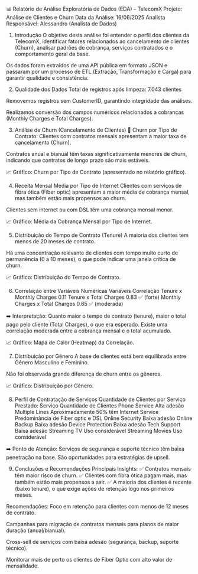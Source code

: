 📊 Relatório de Análise Exploratória de Dados (EDA) – TelecomX
Projeto: Análise de Clientes e Churn
Data da Análise: 16/06/2025
Analista Responsável: Alessandro (Analista de Dados)

1. Introdução
O objetivo desta análise foi entender o perfil dos clientes da TelecomX, identificar fatores relacionados ao cancelamento de clientes (Churn), analisar padrões de cobrança, serviços contratados e o comportamento geral da base.

Os dados foram extraídos de uma API pública em formato JSON e passaram por um processo de ETL (Extração, Transformação e Carga) para garantir qualidade e consistência.

2. Qualidade dos Dados
Total de registros após limpeza: 7.043 clientes

Removemos registros sem CustomerID, garantindo integridade das análises.

Realizamos conversão dos campos numéricos relacionados a cobranças (Monthly Charges e Total Charges).

3. Análise de Churn (Cancelamento de Clientes)
📌 Churn por Tipo de Contrato:
Clientes com contratos mensais apresentam a maior taxa de cancelamento (Churn).

Contratos anual e bianual têm taxas significativamente menores de churn, indicando que contratos de longo prazo são mais estáveis.

📈 Gráfico: Churn por Tipo de Contrato (apresentado no relatório gráfico).

4. Receita Mensal Média por Tipo de Internet
Clientes com serviços de fibra ótica (Fiber optic) apresentam a maior média de cobrança mensal, mas também estão mais propensos ao churn.

Clientes sem internet ou com DSL têm uma cobrança mensal menor.

📈 Gráfico: Média da Cobrança Mensal por Tipo de Internet.

5. Distribuição do Tempo de Contrato (Tenure)
A maioria dos clientes tem menos de 20 meses de contrato.

Há uma concentração relevante de clientes com tempo muito curto de permanência (0 a 10 meses), o que pode indicar uma janela crítica de churn.

📈 Gráfico: Distribuição do Tempo de Contrato.

6. Correlação entre Variáveis Numéricas
Variáveis	Correlação
Tenure x Monthly Charges	0.11
Tenure x Total Charges	0.83 ✅ (forte)
Monthly Charges x Total Charges	0.65 ✅ (moderada)

➡️ Interpretação:
Quanto maior o tempo de contrato (tenure), maior o total pago pelo cliente (Total Charges), o que era esperado. Existe uma correlação moderada entre a cobrança mensal e o total acumulado.

📈 Gráfico: Mapa de Calor (Heatmap) da Correlação.

7. Distribuição por Gênero
A base de clientes está bem equilibrada entre Gênero Masculino e Feminino.

Não foi observada grande diferença de churn entre os gêneros.

📈 Gráfico: Distribuição por Gênero.

8. Perfil de Contratação de Serviços
Quantidade de Clientes por Serviço Prestado:
Serviço	Quantidade de Clientes
Phone Service	Alta adesão
Multiple Lines	Aproximadamente 50% têm
Internet Service	Predominância de Fiber optic e DSL
Online Security	Baixa adesão
Online Backup	Baixa adesão
Device Protection	Baixa adesão
Tech Support	Baixa adesão
Streaming TV	Uso considerável
Streaming Movies	Uso considerável

➡️ Ponto de Atenção:
Serviços de segurança e suporte técnico têm baixa penetração na base. São oportunidades para estratégias de upsell.

9. Conclusões e Recomendações
Principais Insights:
✅ Contratos mensais têm maior risco de churn.
✅ Clientes com fibra ótica pagam mais, mas também estão mais propensos a sair.
✅ A maioria dos clientes é recente (baixo tenure), o que exige ações de retenção logo nos primeiros meses.

Recomendações:
Foco em retenção para clientes com menos de 12 meses de contrato.

Campanhas para migração de contratos mensais para planos de maior duração (anual/bianual).

Cross-sell de serviços com baixa adesão (segurança, backup, suporte técnico).

Monitorar mais de perto os clientes de Fiber Optic com alto valor de mensalidade.

